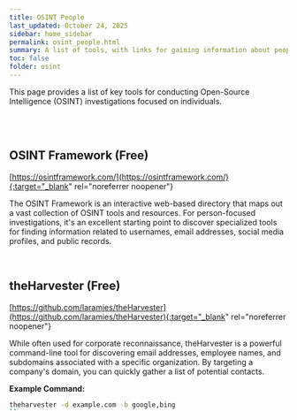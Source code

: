 ```yaml
---
title: OSINT People
last_updated: October 24, 2025
sidebar: home_sidebar
permalink: osint_people.html
summary: A list of tools, with links for gaining information about people
toc: false
folder: osint
---
```


This page provides a list of key tools for conducting Open-Source Intelligence (OSINT) investigations focused on individuals.

<br/><br/>

## OSINT Framework (Free)
[https://osintframework.com/](https://osintframework.com/){:target="_blank" rel="noreferrer noopener"}

The OSINT Framework is an interactive web-based directory that maps out a vast collection of OSINT tools and resources. For person-focused investigations, it's an excellent starting point to discover specialized tools for finding information related to usernames, email addresses, social media profiles, and public records.

<br/>

## theHarvester (Free)
[https://github.com/laramies/theHarvester](https://github.com/laramies/theHarvester){:target="_blank" rel="noreferrer noopener"}

While often used for corporate reconnaissance, theHarvester is a powerful command-line tool for discovering email addresses, employee names, and subdomains associated with a specific organization. By targeting a company's domain, you can quickly gather a list of potential contacts.

**Example Command:**
````bash
theharvester -d example.com -b google,bing
``
